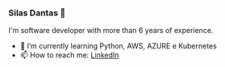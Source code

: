 ### Silas Dantas 👋

<!--
**silaasdantas/silaasdantas** is a ✨ _special_ ✨ repository because its `README.md` (this file) appears on your GitHub profile.

Here are some ideas to get you started:
-->
I'm software developer with more than 6 years of experience. 

- 🌱 I’m currently learning Python, AWS, AZURE e Kubernetes
- 📫 How to reach me: [LinkedIn](https://www.linkedin.com/in/silaasdantas/) 


